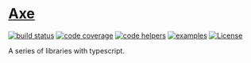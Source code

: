 # [Axe](https://ansenhuang.github.io/axe/docs/)

[![build status](https://img.shields.io/travis/ansenhuang/axe.svg)](https://travis-ci.org/ansenhuang/axe)
[![code coverage](https://img.shields.io/codecov/c/github/ansenhuang/axe/develop.svg)](https://codecov.io/gh/ansenhuang/axe)
[![code helpers](https://www.codetriage.com/ansenhuang/axe/badges/users.svg)](https://www.codetriage.com/ansenhuang/axe)
[![examples](https://img.shields.io/badge/demos-🚀-yellow.svg)](https://ansenhuang.github.io/axe/examples/)
[![License](https://img.shields.io/npm/l/@axe/tips.svg)](LICENSE)

A series of libraries with typescript.
